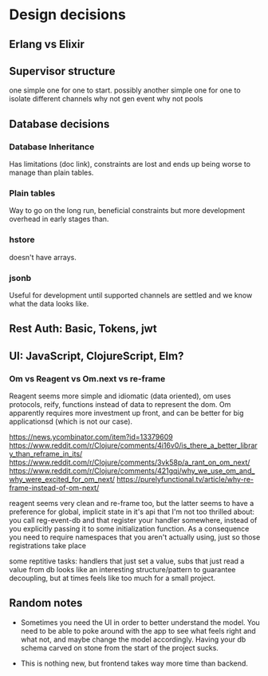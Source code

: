 # Design decisions

## Erlang vs Elixir

## Supervisor structure

one simple one for one to start.
possibly another simple one for one to isolate different channels
why not gen event
why not pools

## Database decisions

### Database Inheritance

Has limitations (doc link), constraints are lost and ends up being worse to manage
than plain tables.

### Plain tables

Way to go on the long run, beneficial constraints but more development overhead
in early stages than.

### hstore

doesn't have arrays.

### jsonb

Useful for development until supported channels are settled and we know what the
data looks like.

## Rest Auth: Basic, Tokens, jwt

## UI: JavaScript, ClojureScript, Elm?

### Om vs Reagent vs Om.next vs re-frame

Reagent seems more simple and idiomatic (data oriented), om uses
protocols, reify, functions instead of data to represent the dom.
Om apparently requires more investment up front, and can be better for big
applicationsd (which is not our case).

https://news.ycombinator.com/item?id=13379609
https://www.reddit.com/r/Clojure/comments/4i16v0/is_there_a_better_library_than_reframe_in_its/
https://www.reddit.com/r/Clojure/comments/3vk58p/a_rant_on_om_next/
https://www.reddit.com/r/Clojure/comments/421gqj/why_we_use_om_and_why_were_excited_for_om_next/
https://purelyfunctional.tv/article/why-re-frame-instead-of-om-next/


reagent seems very clean and re-frame too, but the latter seems to have a preference
for global, implicit state in it's api that I'm not too thrilled about:
you call reg-event-db and that register your handler somewhere, instead of
you explicitly passing it to some initialization function. As a consequence
you need to require namespaces that you aren't actually using, just so those
registrations take place

some reptitive tasks: handlers that just set a value, subs that just read a value from db
looks like an interesting structure/pattern to guarantee decoupling, but at times
feels like too much for a small project.

## Random notes

- Sometimes you need the UI in order to better understand the model. You need to be able
to poke around with the app to see what feels right and what not, and maybe change
the model accordingly. Having your db schema carved on stone from the start of the project sucks.

- This is nothing new, but frontend takes way more time than backend.
